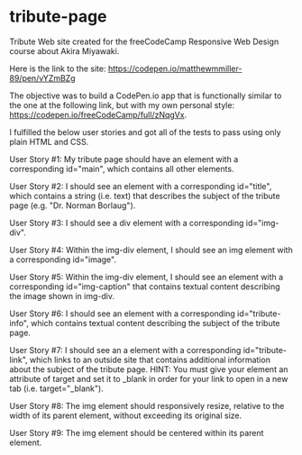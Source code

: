 # tribute-page
Tribute Web site created for the freeCodeCamp Responsive Web Design course about Akira Miyawaki.

Here is the link to the site: https://codepen.io/matthewmmiller-89/pen/vYZmBZg

The objective was to build a CodePen.io app that is functionally similar to the one at the following link, but with my own personal style: https://codepen.io/freeCodeCamp/full/zNqgVx.

I fulfilled the below user stories and got all of the tests to pass using only plain HTML and CSS.

User Story #1: My tribute page should have an element with a corresponding id="main", which contains all other elements.

User Story #2: I should see an element with a corresponding id="title", which contains a string (i.e. text) that describes the subject of the tribute page (e.g. "Dr. Norman Borlaug").

User Story #3: I should see a div element with a corresponding id="img-div".

User Story #4: Within the img-div element, I should see an img element with a corresponding id="image".

User Story #5: Within the img-div element, I should see an element with a corresponding id="img-caption" that contains textual content describing the image shown in img-div.

User Story #6: I should see an element with a corresponding id="tribute-info", which contains textual content describing the subject of the tribute page.

User Story #7: I should see an a element with a corresponding id="tribute-link", which links to an outside site that contains additional information about the subject of the tribute page. HINT: You must give your element an attribute of target and set it to _blank in order for your link to open in a new tab (i.e. target="_blank").

User Story #8: The img element should responsively resize, relative to the width of its parent element, without exceeding its original size.

User Story #9: The img element should be centered within its parent element.

